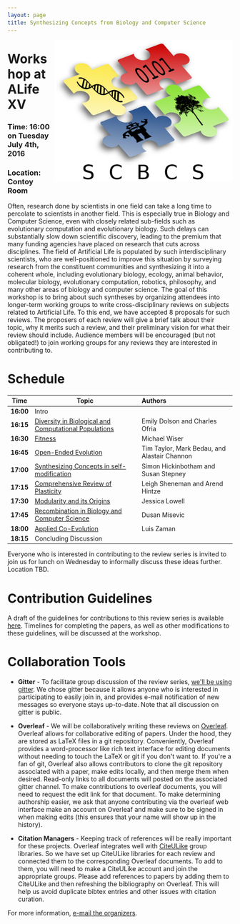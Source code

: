```yaml
---
layout: page
title: Synthesizing Concepts from Biology and Computer Science
---
```

<img src="SCBCSLogo.png" align="right" alt="Logo" width="400">

# Workshop at ALife XV

### Time: 16:00 on Tuesday July 4th, 2016

### Location: Contoy Room

Often, research done by scientists in one field can take a long time to percolate to scientists in another field. This is especially true in Biology and Computer Science, even with closely related sub-fields such as evolutionary computation and evolutionary biology. Such delays can substantially slow down scientific discovery, leading to the premium that many funding agencies have placed on research that cuts across disciplines. The field of Artificial Life is populated by such interdisciplinary scientists, who are well-positioned to improve this situation by surveying research from the constituent communities and synthesizing it into a coherent whole, including evolutionary biology, ecology, animal behavior, molecular biology, evolutionary computation, robotics, philosophy, and many other areas of biology and computer science. The goal of this workshop is to bring about such syntheses by organizing attendees into longer-term working groups to write cross-disciplinary reviews on subjects related to Artificial Life. To this end, we have accepted 8 proposals for such reviews. The proposers of each review will give a brief talk about their topic, why it merits such a review, and their preliminary vision for what their review should include. Audience members will be encouraged (but not obligated!) to join working groups for any reviews they are interested in contributing to.

# Schedule

Time | Topic | Authors
| ------------- |-------------| :-----|
**16:00** | Intro |
**16:15** | [Diversity in Biological and Computational Populations](abstracts/Diversity.pdf) | Emily Dolson and Charles Ofria
**16:30** | [Fitness](abstracts/Fitness.pdf) | Michael Wiser
**16:45** | [Open-Ended Evolution](abstracts/Open-ended_Evolution.pdf) | Tim Taylor, Mark Bedau, and Alastair Channon
**17:00** | [Synthesizing Concepts in self-modification](abstracts/Self-modification.pdf) | Simon Hickinbotham and Susan Stepney
**17:15** | [Comprehensive Review of Plasticity](abstracts/Plasticity.pdf) | Leigh Sheneman and Arend Hintze
**17:30** | [Modularity and its Origins](abstracts/Modularity.pdf) | Jessica Lowell
**17:45** | [Recombination in Biology and Computer Science](abstracts/Recombination.pdf) | Dusan Misevic
**18:00** | [Applied Co-Evolution](abstracts/Coevolution.pdf) | Luis Zaman
**18:15** | Concluding Discussion |

Everyone who is interested in contributing to the review series is invited to join us for lunch on Wednesday to informally discuss these ideas further. Location TBD.

# Contribution Guidelines

A draft of the guidelines for contributions to this review series is available [here](https://docs.google.com/document/d/1Pw9yU9eFE7J1OAZ0wAUW_poHaO_ozJ9tVUpD8B7qZGc/edit?usp=sharing). Timelines for completing the papers, as well as other modifications to these guidelines, will be discussed at the workshop.

# Collaboration Tools

- **Gitter** - To facilitate group discussion of the review series, [we'll be using gitter](https://gitter.im/orgs/SCBCS/rooms). We chose gitter because it allows anyone who is interested in participating to easily join in, and provides e-mail notification of new messages so everyone stays up-to-date. Note that all discussion on gitter is public.

- **Overleaf** - We will be collaboratively writing these reviews on [Overleaf](http://www.overleaf.com). Overleaf allows for collaborative editing of papers. Under the hood, they are stored as LaTeX files in a git repository. Conveniently, Overleaf provides a word-processor like rich text interface for editing documents without needing to touch the LaTeX or git if you don't want to. If you're a fan of git, Overleaf also allows contributors to clone the git repository associated with a paper, make edits locally, and then merge them when desired. Read-only links to all documents will posted on the associated gitter channel. To make contributions to overleaf documents, you will need to request the edit link for that document. To make determining authorship easier, we ask that anyone contributing via the overleaf web interface make an account on Overleaf and make sure to be signed in when making edits (this ensures that your name will show up in the history).

- **Citation Managers** - Keeping track of references will be really important for these projects. Overleaf integrates well with [CiteULike](http://www.citeulike.org/home) group libraries. So we have set up CiteULike libraries for each review and connected them to the corresponding Overleaf documents. To add to them, you will need to make a CiteULike account and join the appropriate groups. Please add references to papers by adding them to CiteULike and then refreshing the bibliography on Overleaf. This will help us avoid duplicate bibtex entries and other issues with citation curation.

For more information, [e-mail the organizers](mailto:dolsonem@msu.edu).
